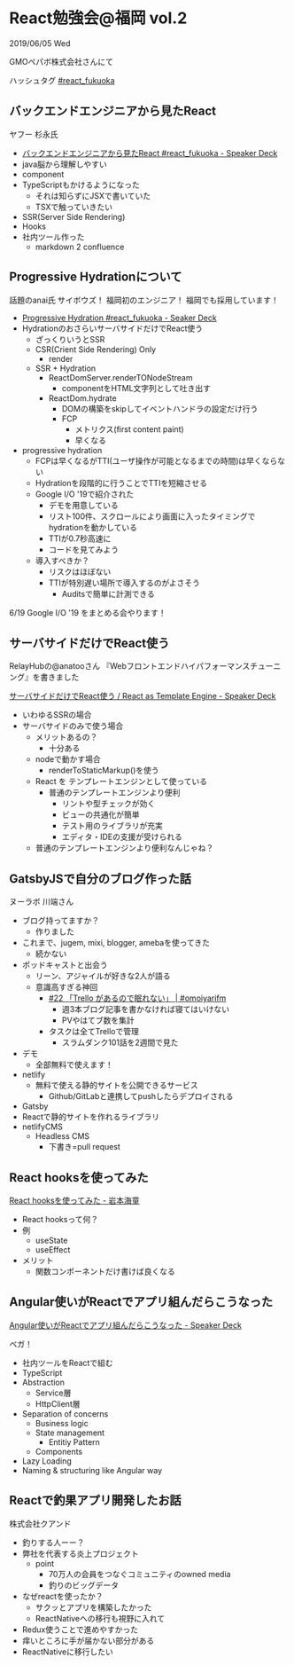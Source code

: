 # React勉強会@福岡 vol.2

2019/06/05 Wed

GMOペパボ株式会社さんにて

ハッシュタグ [#react_fukuoka](https://twitter.com/search?q=%23react_fukuoka)

## バックエンドエンジニアから見たReact

ヤフー 杉永氏

- [バックエンドエンジニアから見たReact #react_fukuoka - Speaker Deck](https://speakerdeck.com/transnano/batukuendoenziniakarajian-tareact-number-react-fukuoka)
- java脳から理解しやすい
- component
- TypeScriptもかけるようになった
  - それは知らずにJSXで書いていた
  - TSXで触っていきたい
- SSR(Server Side Rendering)
- Hooks
- 社内ツール作った
  - markdown 2 confluence

## Progressive Hydrationについて

話題のanai氏
サイボウズ！
福岡初のエンジニア！
福岡でも採用しています！

- [Progressive Hydration #react_fukuoka - Seaker Deck](https://speakerdeck.com/pirosikick/progressive-hydration-number-react-fukuoka)
- HydrationのおさらいサーバサイドだけでReact使う	
  - ざっくりいうとSSR
  - CSR(Crient Side Rendering) Only
    - render
  - SSR + Hydration
    - ReactDomServer.renderTONodeStream
      - componentをHTML文字列として吐き出す
    - ReactDom.hydrate
      - DOMの構築をskipしてイベントハンドラの設定だけ行う
      - FCP
        - メトリクス(first content paint)
        - 早くなる
- progressive hydration
  - FCPは早くなるがTTI(ユーザ操作が可能となるまでの時間)は早くならない
  - Hydrationを段階的に行うことでTTIを短縮させる
  - Google I/O '19で紹介された
    - デモを用意している
    - リスト100件、スクロールにより画面に入ったタイミングでhydrationを動かしている
    - TTIが0.7秒高速に
    - コードを見てみよう
  - 導入すべきか？
    - リスクはほぼない
    - TTIが特別遅い場所で導入するのがよさそう
      - Auditsで簡単に計測できる

6/19 Google I/O '19 をまとめる会やります！

## サーバサイドだけでReact使う	

RelayHubの@anatooさん
『Webフロントエンドハイパフォーマンスチューニング』を書きました

[サーバサイドだけでReact使う / React as Template Engine - Speaker Deck](https://speakerdeck.com/anatoo/react-as-template-engine)

- いわゆるSSRの場合
- サーバサイドのみで使う場合
  - メリットあるの？
    - 十分ある
  - nodeで動かす場合
    - renderToStaticMarkup()を使う
  - React を テンプレートエンジンとして使っている
    - 普通のテンプレートエンジンより便利
      - リントや型チェックが効く
      - ビューの共通化が簡単
      - テスト用のライブラリが充実
      - エディタ・IDEの支援が受けられる
  - 普通のテンプレートエンジンより便利なんじゃね？

## GatsbyJSで自分のブログ作った話

ヌーラボ 川端さん

- ブログ持ってますか？
  - 作りました
- これまで、jugem, mixi, blogger, amebaを使ってきた
  - 続かない
- ポッドキャストと出会う
  - リーン、アジャイルが好きな2人が語る
  - 意識高すぎる神回
    - [#22 「Trello があるので眠れない」 | #omoiyarifm](https://lean-agile.fm/episode/22)
      - 週3本ブログ記事を書かなければ寝てはいけない
      - PVやはてブ数を集計
    - タスクは全てTrelloで管理
      - スラムダンク101話を2週間で見た
- デモ
  - 全部無料で使えます！
- netlify
  - 無料で使える静的サイトを公開できるサービス
    - Github/GitLabと連携してpushしたらデプロイされる
-  Gatsby
  - Reactで静的サイトを作れるライブラリ
- netlifyCMS
  - Headless CMS
    - 下書き=pull request

## React hooksを使ってみた

[React hooksを使ってみた - 岩本海童](https://scrapbox.io/odiak/React_hooks%E3%82%92%E4%BD%BF%E3%81%A3%E3%81%A6%E3%81%BF%E3%81%9F)

- React hooksって何？
- 例
  - useState
  - useEffect
- メリット
  - 関数コンポーネントだけ書けば良くなる

## Angular使いがReactでアプリ組んだらこうなった

[Angular使いがReactでアプリ組んだらこうなった - Speaker Deck](https://speakerdeck.com/puku0x/angularshi-igareactdeapurizu-ndarakounatuta)


ベガ！

- 社内ツールをReactで組む
- TypeScript
- Abstraction
  - Service層
  - HttpClient層
- Separation of concerns
  - Business logic
  - State management
    - Entitiy Pattern
  - Components
- Lazy Loading
- Naming & structuring like Angular way

## Reactで釣果アプリ開発したお話

株式会社クアンド

- 釣りする人ーー？
- 弊社を代表する炎上プロジェクト
  - point
    - 70万人の会員をつなぐコミュニティのowned media
    - 釣りのビッグデータ
- なぜreactを使ったか？
  - サクッとアプリを構築したかった
  - ReactNativeへの移行も視野に入れて
- Redux使うことで進めやすかった
- 痒いところに手が届かない部分がある
- ReactNativeに移行したい
